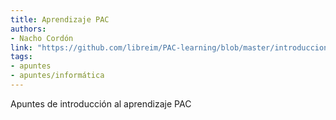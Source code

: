 ```yaml
---
title: Aprendizaje PAC
authors:
- Nacho Cordón
link: "https://github.com/libreim/PAC-learning/blob/master/introduccion.pdf"
tags:
- apuntes
- apuntes/informática
---
```


Apuntes de introducción al aprendizaje PAC

